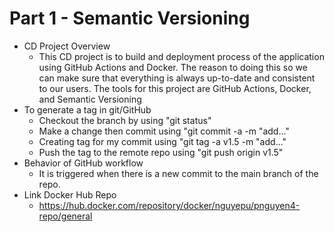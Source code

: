 # Part 1 - Semantic Versioning 
- CD Project Overview 
    - This CD project is to build and deployment process of the application using GitHub Actions and Docker. The reason to doing this so we can make sure that everything is always up-to-date and consistent to our users. The tools for this project are GitHub Actions, Docker, and Semantic Versioning
- To generate a tag in git/GitHub
    - Checkout the branch by using "git status"
    - Make a change then commit using "git commit -a -m "add..."
    - Creating tag for my commit using "git tag -a v1.5 -m "add..."
    - Push the tag to the remote repo using "git push origin v1.5"
- Behavior of GitHub workflow 
    - It is triggered when there is a new commit to the main branch of the repo. 
- Link Docker Hub Repo
    - https://hub.docker.com/repository/docker/nguyepu/pnguyen4-repo/general    
